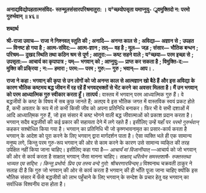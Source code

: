 **अनाद्यविद्योपहतात्मसंविद-** **स्तन्मूलसंसारपरिश्रमातुरा: ।** **य²च्छयोपसृता यमाप्नुयु-** **ॢवमुक्तिदो न: परमो गुरुर्भवान् ॥ ४६॥** 

**शब्दार्थ** 

**श्री-राजा उवाच—** **राजा ने निश्नवत् स्तुति की** **; अनादि—** **अनन्त काल से** **; अविद्या—** **अज्ञान से** **; उपहत—** **विनष्ट हो गया है** **;** **आत्म-संविद:—** **आत्म-ज्ञान** **; तत्—** **वह है** **; मूल—** **जड़** **; संसार—** **भौतिक बन्धन** **; परिश्रम—** **दुखद स्थिति तथा कठिन श्रम से** **पूर्ण** **; आतुरा:—** **कष्ट सहने वाले** **; य²च्छया—** **परम इच्छा से** **; उपसृता:—** **आचार्य का कृपापात्र** **; यम्—** **भगवान् को** **; आप्नुयु:—** **प्राप्त कर सकता है** **; विमुक्ति-द:—** **मुक्ति की प्रकि्रया** **; न:—** **हमारा** **; परम:—** **परम** **; गुरु:—** **गुरु** **; भवान्—** **आप।** **.** 

**राजा ने कहा : भगवान् की कृपा से उन लोगों को जो अनन्त काल से आत्मज्ञान खो बैठे हैं** **और इस अविद्या के कारण भौतिक कष्टमय बद्ध जीवन में रह रहें हैं भगवद्भक्तों से भेंट करने** **का अवसर मिलता है। मैं उन भगवान् को परम आध्यात्मिक गुरु स्वीकार करता हूँ।** **तात्पर्य :** वास्तव में भगवान् परम आध्यात्मिक गुरु हैं। वे बद्धजीवों के कष्ट के विषय में सब कुछ जानते हैं; अतएव वे इस भौतिक जगत में वास्तविक स्वयं प्रकट होते हैं, कभी अवतार के रूप में तो कभी किसी जीव को अपना प्रतिनिधि बनाकर। फिर भी वे सभी दशाओं में आदि आध्याति्मक गुरु हैं, जो इस संसार में कष्ट भोगने वाली बद्ध जीवात्माओं को प्रकाश प्रदान करता है। भगवान् सदैव बद्धजीवों की कई प्रकार की सहायता देने में लगे रहते हैं। इसीलिए उन्हें यहाँ पर *परमो गुरुर्भवान्*  कहकर सश्बोधित किया गया है। भगवान् का प्रतिनिधि भी जो कृष्णभावनामृत का प्रसार-कार्य करता है भगवान् के आदेश को पूरा करने के लिए भगवान् द्वारा मार्गदर्शन पाता है। ऐसा व्यक्ति भले ही एक सामान्य मनुष्य लगे, किन्तु परम गुरु-रूप भगवान् की ओर से काम करने के कारण उसे सामान्य व्यकि्त की तरह उपेक्षित नहीं किया जाना चाहिए। इसीलिए कहा गया है— *आचार्यं मां विजानीयात्* —आचार्य को जो भगवान् की ओर से कार्य करता है साक्षात् भगवान् जैसा मानना चाहिए। *साक्षाद् धरित्वेन समस्तशाषै-* *रुक्तस्तथा भाव्यत एव सद्भि:।* *किन्तु प्रभोर्य: प्रिय एव तस्य* *वन्दे गुरो: श्रीचरणारविन्दम्॥* विश्वनाथ चक्रवती ठाकुर ने सलाह दी है कि गुरु जो भगवान् की ओर से कार्य करता है भगवान् की ही भाँति पूजा जाना चाहिए क्योंकि इस भौतिक संसार में फँसे बद्धजीवों को लाभ पहुँचाने के लिए भगवान् के सन्देश के प्रचार हेतु वह भगवान् का सर्वाधिक विश्वनीय दास होता है।  